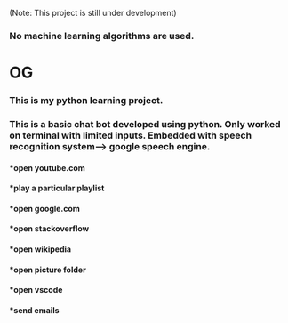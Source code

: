(Note: This project is still under development)
### No machine learning algorithms are used. 





# OG
### This is my python learning project.

### This is a basic chat bot developed using python. Only worked on terminal with limited inputs. Embedded with speech recognition system--> google speech engine.

#### *open youtube.com
#### *play a particular playlist
#### *open google.com
#### *open stackoverflow
#### *open wikipedia
#### *open picture folder
#### *open vscode
#### *send emails



